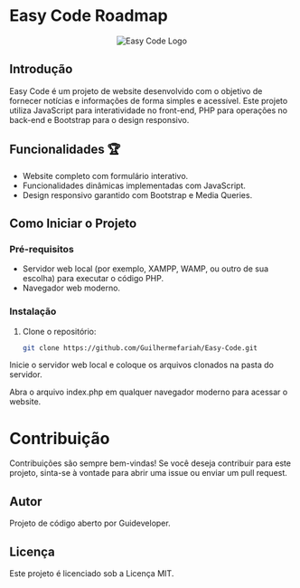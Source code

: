 # Easy Code Roadmap

<p align="center">
  <img src="_image/easy.png" alt="Easy Code Logo">
</p>


## Introdução
Easy Code é um projeto de website desenvolvido com o objetivo de fornecer notícias e informações de forma simples e acessível. Este projeto utiliza JavaScript para interatividade no front-end, PHP para operações no back-end e Bootstrap para o design responsivo.

## Funcionalidades 🏆

- Website completo com formulário interativo.
- Funcionalidades dinâmicas implementadas com JavaScript.
- Design responsivo garantido com Bootstrap e Media Queries.

## Como Iniciar o Projeto

### Pré-requisitos
- Servidor web local (por exemplo, XAMPP, WAMP, ou outro de sua escolha) para executar o código PHP.
- Navegador web moderno.

### Instalação
1. Clone o repositório:
   ```sh
   git clone https://github.com/Guilhermefariah/Easy-Code.git
   ``` 

Inicie o servidor web local e coloque os arquivos clonados na pasta do servidor.

Abra o arquivo index.php em qualquer navegador moderno para acessar o website.


# Contribuição
Contribuições são sempre bem-vindas! Se você deseja contribuir para este projeto, sinta-se à vontade para abrir uma issue ou enviar um pull request.

## Autor
Projeto de código aberto por Guideveloper.

## Licença
Este projeto é licenciado sob a Licença MIT.





